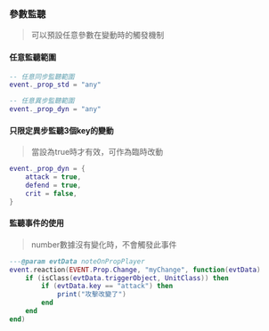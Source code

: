 ### 參數監聽

> 可以預設任意參數在變動時的觸發機制

#### 任意監聽範圍

```lua
-- 任意同步監聽範圍
event._prop_std = "any"

-- 任意異步監聽範圍
event._prop_dyn = "any"
```

#### 只限定異步監聽3個key的變動

> 當設為true時才有效，可作為臨時改動

```lua
event._prop_dyn = {
    attack = true,
    defend = true,
    crit = false,
}
```

#### 監聽事件的使用

> number數據沒有變化時，不會觸發此事件

```lua
---@param evtData noteOnPropPlayer
event.reaction(EVENT.Prop.Change, "myChange", function(evtData)
    if (isClass(evtData.triggerObject, UnitClass)) then
        if (evtData.key == "attack") then
            print("攻擊改變了")
        end
    end
end)
```
